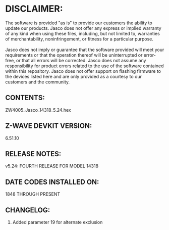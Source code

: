 # DISCLAIMER:
The software is provided "as is" to provide our customers the ability to update our products. Jasco does not offer any express or implied warranty of any kind when using these files, including, but not limited to, warranties of merchantability, noninfringement, or fitness for a particular purpose.<br>
<br>
Jasco does not imply or guarantee that the software provided will meet your requirements or that the operation thereof will be uninterrupted or error-free, or that all errors will be corrected. Jasco does not assume any responsibility for product errors related to the use of the software contained within this repository. Jasco does not offer support on flashing firmware to the devices listed here and are only provided as a courtesy to our customers and the community.

## CONTENTS:
ZW4005_Jasco_14318_5.24.hex

## Z-WAVE DEVKIT VERSION:
6.51.10

## RELEASE NOTES:
v5.24: FOURTH RELEASE FOR MODEL 14318

## DATE CODES INSTALLED ON:
1848 THROUGH PRESENT

## CHANGELOG:
1. Added parameter 19 for alternate exclusion